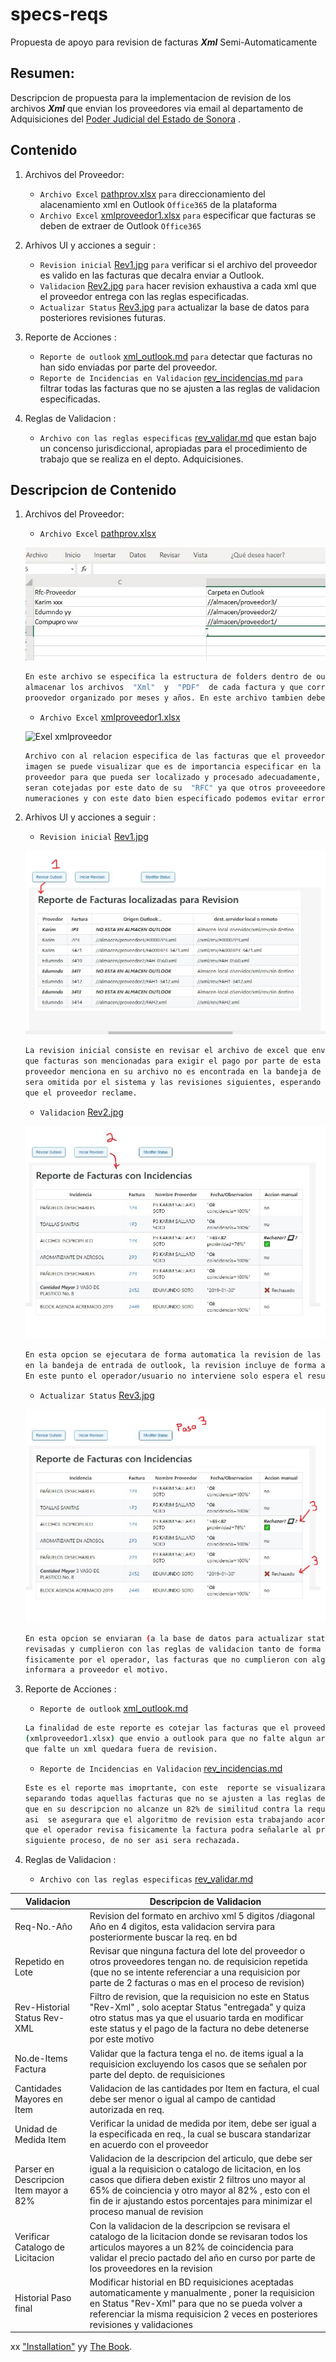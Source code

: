 # specs-reqs
Propuesta de apoyo para revision de facturas _**Xml**_ Semi-Automaticamente

## Resumen:
Descripcion de propuesta para la implementacion de revision de los archivos _**Xml**_   que envian los proveedores via email al departamento de Adquisiciones del [Poder Judicial del Estado de Sonora](http://stjsonora.gob.mx/) .

## Contenido
1. Archivos del Proveedor:

   * `Archivo Excel` [pathprov.xlsx](https://github.com/jr-acosta/specs-reqs) `para`  direccionamiento del alacenamiento xml en Outlook `Office365` de la plataforma
   * `Archivo Excel` [xmlproveedor1.xlsx](https://github.com/jr-acosta/specs-reqs) `para` especificar que facturas se deben de extraer de Outlook `Office365`

2. Arhivos UI y acciones a seguir :

   * `Revision inicial` [Rev1.jpg](https://github.com/jr-acosta/specs-reqs) `para` verificar si el archivo del proveedor es valido en las facturas que decalra enviar a Outlook. 
   * `Validacion` [Rev2.jpg](https://github.com/jr-acosta/specs-reqs) `para` hacer revision exhaustiva a cada xml que el proveedor entrega con las reglas especificadas. 
   * `Actualizar Status` [Rev3.jpg](https://github.com/jr-acosta/specs-reqs) `para` actualizar la base de datos para posteriores revisiones futuras.

3. Reporte de Acciones :

   * `Reporte de outlook` [xml_outlook.md](https://github.com/jr-acosta/specs-reqs) `para`  detectar que facturas no han sido enviadas por parte del proveedor.
   * `Reporte de Incidencias en Validacion` [rev_incidencias.md](https://github.com/jr-acosta/specs-reqs) `para` filtrar todas las facturas que no se ajusten a las reglas de validacion especificadas.

4. Reglas de Validacion :

   * `Archivo con las reglas especificas` [rev_validar.md](https://github.com/jr-acosta/specs-reqs)  que estan bajo un concenso jurisdiccional, apropiadas para el procedimiento de trabajo que se realiza en el depto. Adquicisiones.


## Descripcion de Contenido
1. Archivos del Proveedor:

   * `Archivo Excel` [pathprov.xlsx](https://github.com/jr-acosta/specs-reqs) 

   ![Exel pathprov](/files/pathprov.JPG)
      ```sh
   En este archivo se especifica la estructura de folders dentro de outlook, la forma y manera de
   almacenar los archivos  "Xml"  y  "PDF"  de cada factura y que corresponda a su especifico
   proovedor organizado por meses y años. En este archivo tambien debe señalar opcionalmente su email.
   ```

   * `Archivo Excel` [xmlproveedor1.xlsx](https://github.com/jr-acosta/specs-reqs) 

   ![Exel xmlproveedor](/files/xmlproveedor1.JPG)
      ```sh
   Archivo con al relacion especifica de las facturas que el proveedor reclama para su pronto pago, en la
   imagen se puede visualizar que es de importancia especificar en la primera columna el "RFC" del 
   proveedor para que pueda ser localizado y procesado adecuadamente, todas las busquedas de sus facturas
   seran cotejadas por este dato de su  "RFC" ya que otros proveeedores pueden manejar similares 
   numeraciones y con este dato bien especificado podemos evitar errores en la busqueda de los archivos.
   ```

2. Arhivos UI y acciones a seguir :

   * `Revision inicial` [Rev1.jpg](https://github.com/jr-acosta/specs-reqs)
   
   ![REV1](/files/Rev1.JPG)
   ```sh
   La revision inicial consiste en revisar el archivo de excel que envia el proveedor donde se especifica
   que facturas son mencionadas para exigir el pago por parte de esta institucion. si la factura que el
   proveedor menciona en su archivo no es encontrada en la bandeja de entrada de outlook, esta factura
   sera omitida por el sistema y las revisiones siguientes, esperando se incluya para los proximos lotes
   que el proveedor reclame.
   ```

   * `Validacion` [Rev2.jpg](https://github.com/jr-acosta/specs-reqs) 

   ![REV2](/files/Rev2.JPG)
   ```sh
   En esta opcion se ejecutara de forma automatica la revision de las facturas que fueron encontradas
   en la bandeja de entrada de outlook, la revision incluye de forma automatica las reglas de revision.
   En este punto el operador/usuario no interviene solo espera el resultado.
   ```

   * `Actualizar Status` [Rev3.jpg](https://github.com/jr-acosta/specs-reqs) 

   ![REV3](/files/Rev3.JPG)
   ```sh
   En esta opcion se enviaran (a la base de datos para actualizar status) las facturas que fueron
   revisadas y cumplieron con las reglas de validacion tanto de forma automatica como de forma manual
   fisicamente por el operador, las facturas que no cumplieron con alguna regla seran separadas y se
   informara a proveedor el motivo.
   ```



3. Reporte de Acciones :

    * `Reporte de outlook` [xml_outlook.md](https://github.com/jr-acosta/specs-reqs) 
   
   ```sh
   La finalidad de este reporte es cotejar las facturas que el proveedor señala en su "Archivo Excel"
   (xmlproveedor1.xlsx) que envio a outlook para que no falte algun archivo en su revision, en caso
   que falte un xml quedara fuera de revision.
   ```

   * `Reporte de Incidencias en Validacion` [rev_incidencias.md](https://github.com/jr-acosta/specs-reqs)

   ```sh
   Este es el reporte mas imoprtante, con este  reporte se visualizara las facturas revisadas automaticamente
   separando todas aquellas facturas que no se ajusten a las reglas de validacion especificadas, cada factura
   que en su descripcion no alcanze un 82% de similitud contra la requisicion pasara a revision fisica manual,
   asi  se asegurara que el algoritmo de revision esta trabajando acorde a lo señalado en las reglas, una vez
   que el operador revisa fisicamente la factura podra señalarle al programa que integre la factura al
   siguiente proceso, de no ser asi sera rechazada.
   ```



4. Reglas de Validacion :

   * `Archivo con las reglas especificas` [rev_validar.md](https://github.com/jr-acosta/specs-reqs)  
   
| Validacion                        | Descripcion de Validacion          |
| --------------------------------- | ---------------------------------- |
|Req-No.-Año| Revision del formato en archivo xml 5 digitos /diagonal Año en 4 digitos, esta validacion servira para posteriormente buscar la req. en bd|
|Repetido en Lote|Revisar que ninguna factura del lote del proveedor o otros proveedores tengan no. de requisicion repetida (que no se intente referenciar a una requisicion por parte de 2 facturas o mas en el proceso de revision) |
|Rev-Historial Status Rev-XML| Filtro de revision, que la requisicion no este en Status "Rev-Xml" , solo aceptar Status "entregada" y quiza otro status mas ya que el usuario tarda en modificar este status y el pago de la factura no debe detenerse por este motivo|
|No.de-Items Factura|Validar que la factura tenga el no. de items igual a la requisicion excluyendo los casos que se señalen por parte del depto. de requisiciones|
|Cantidades Mayores en Item|Validacion de las cantidades por Item en factura, el cual debe ser menor o igual al campo de cantidad autorizada en req.|
|Unidad de Medida Item|Verificar la unidad de medida por item, debe ser igual a la especificada en req., la cual se buscara standarizar en acuerdo con el proveedor|
|Parser en Descripcion Item mayor a 82%| Validacion de la descripcion del articulo, que debe ser igual a la requisicion o catalogo de licitacion, en los casos que difiera deben existir 2 filtros uno mayor al 65% de coinciencia y otro mayor al 82% , esto con el fin de ir ajustando estos porcentajes para minimizar el proceso manual de revision| 
|Verificar Catalogo de Licitacion |Con la validacion de la descripcion se revisara el catalogo de la licitacion donde se revisaran todos los articulos mayores a un 82% de coincidencia para validar el precio pactado del año en curso por parte de los proveedores en la revision|
|Historial Paso final |Modificar historial en BD requisiciones aceptadas automaticamente y manualmente , poner la requisicion en Status "Rev-Xml" para que no se pueda volver a referenciar la misma requisicion 2 veces en posteriores revisiones y validaciones|


xx ["Installation"] yy [The Book].

["Installation"]: https://github.com/jr-acosta/specs-reqs
[The Book]: https://github.com/jr-acosta/specs-reqs